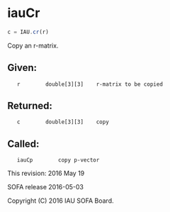 # iauCr

```js
c = IAU.cr(r)
```

Copy an r-matrix.

## Given:
```
   r        double[3][3]    r-matrix to be copied
```

## Returned:
```
   c        double[3][3]    copy
```

## Called:
```
   iauCp        copy p-vector
```

This revision:  2016 May 19

SOFA release 2016-05-03

Copyright (C) 2016 IAU SOFA Board.